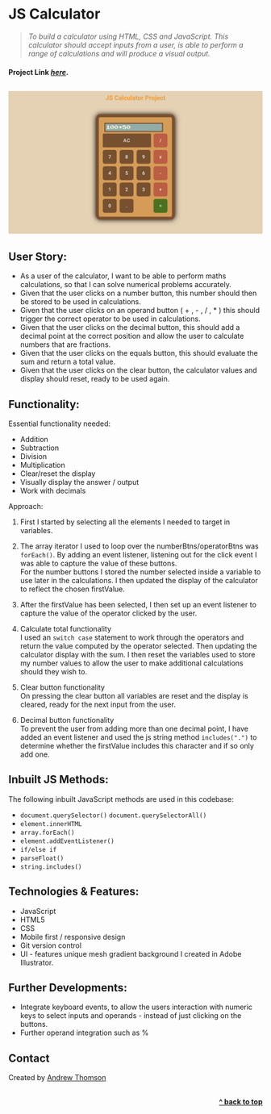 # JS Calculator

> _To build a calculator using HTML, CSS and JavaScript. This calculator should accept inputs from a user, is able to perform a range of calculations and will produce a visual output._ </br>

#### Project Link [_here_](https://athomson1711.github.io/js-calculator/).

##

![Calculator Design](/images/js-calc.png)

## User Story:

- As a user of the calculator, I want to be able to perform maths calculations,
  so that I can solve numerical problems accurately.
- Given that the user clicks on a number button, this number should then be stored to be used in calculations.
- Given that the user clicks on an operand button ( + , - , / , \* ) this should trigger the correct operator to be used in calculations.
- Given that the user clicks on the decimal button, this should add a decimal point at the correct position and allow the user to calculate numbers that are fractions.
- Given that the user clicks on the equals button, this should evaluate the sum and return a total value.
- Given that the user clicks on the clear button, the calculator values and display should reset, ready to be used again.

## Functionality:

Essential functionality needed:
</br>

- Addition
- Subtraction
- Division
- Multiplication
- Clear/reset the display
- Visually display the answer / output
- Work with decimals

Approach:

1. First I started by selecting all the elements I needed to target in variables. 

2. The array iterator I used to loop over the numberBtns/operatorBtns was `forEach()`. By adding an event listener, listening out for the click event I was able to capture the value of these buttons.
   </br> For the number buttons I stored the number selected inside a variable to use later in the calculations. I then updated the display of the calculator to reflect the chosen firstValue.

3. After the firstValue has been selected, I then set up an event listener to capture the value of the operator clicked by the user.

4. Calculate total functionality
   </br>
   I used an `switch case` statement to work through the operators and return the value computed by the operator selected. Then updating the calculator display with the sum. I then reset the variables used to store my number values to allow the user to make additional calculations should they wish to.

5. Clear button functionality
   </br>
   On pressing the clear button all variables are reset and the display is cleared, ready for the next input from the user.

6. Decimal button functionality
   </br>
   To prevent the user from adding more than one decimal point, I have added an event listener and used the js string method `includes(".")` to determine whether the firstValue includes this character and if so only add one.

## Inbuilt JS Methods:

The following inbuilt JavaScript methods are used in this codebase:

- `document.querySelector()` `document.querySelectorAll()`
- `element.innerHTML`
- `array.forEach()`
- `element.addEventListener()`
- `if/else if`
- `parseFloat()`
- `string.includes()`

## Technologies & Features:

- JavaScript
- HTML5
- CSS
- Mobile first / responsive design
- Git version control
- UI - features unique mesh gradient background I created in Adobe Illustrator.

## Further Developments:

- Integrate keyboard events, to allow the users interaction with numeric keys to select inputs and operands - instead of just clicking on the buttons.
- Further operand integration such as %

## Contact

Created by [Andrew Thomson](mailto:athomson1711@gmail.com)

<br/>
<div align="right">
    <b><a href="#js-calculator"> ^ back to top</a></b>
</div>
<br/>